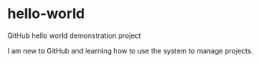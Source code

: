 # hello-world
GitHub hello world demonstration project

I am new to GitHub and learning how to use the system to manage projects.
